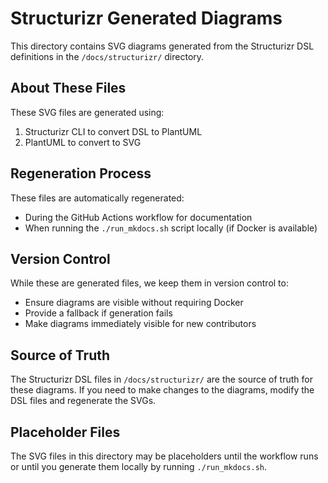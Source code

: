 # Structurizr Generated Diagrams

This directory contains SVG diagrams generated from the Structurizr DSL definitions in the `/docs/structurizr/` directory.

## About These Files

These SVG files are generated using:
1. Structurizr CLI to convert DSL to PlantUML
2. PlantUML to convert to SVG

## Regeneration Process

These files are automatically regenerated:
- During the GitHub Actions workflow for documentation
- When running the `./run_mkdocs.sh` script locally (if Docker is available)

## Version Control

While these are generated files, we keep them in version control to:
- Ensure diagrams are visible without requiring Docker
- Provide a fallback if generation fails
- Make diagrams immediately visible for new contributors

## Source of Truth

The Structurizr DSL files in `/docs/structurizr/` are the source of truth for these diagrams.
If you need to make changes to the diagrams, modify the DSL files and regenerate the SVGs.

## Placeholder Files

The SVG files in this directory may be placeholders until the workflow runs
or until you generate them locally by running `./run_mkdocs.sh`.